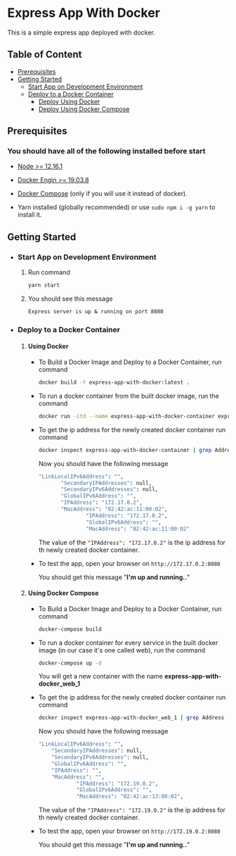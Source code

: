 # Express App With Docker

This is a simple express app deployed with docker.

## Table of Content

- [Prerequisites](#prerequisites)
- [Getting Started](#getting-started)
  - [Start App on Development Environment](#start-app-on-development-environment)
  - [Deploy to a Docker Container](#deploy-to-a-docker-container)
    - [Deploy Using Docker](#using-docker)
    - [Deploy Using Docker Compose](#using-docker-compose)

## Prerequisites

### You should have all of the following installed before start

- [Node >= 12.16.1](https://nodejs.org/en/)

- [Docker Engin >= 19.03.8](https://docs.docker.com/install/)

- [Docker Compose](https://docs.docker.com/compose/install/) (only if you will use it instead of docker).

- Yarn installed (globally recommended) or use `sudo npm i -g yarn` to install it.

## Getting Started

- ### Start App on Development Environment

  1. Run command

     ```bash
     yarn start
     ```

  2. You should see this message
     ```bash
     Express server is up & running on port 8080
     ```

- ### Deploy to a Docker Container

  1. #### Using Docker

     - To Build a Docker Image and Deploy to a Docker Container, run command

       ```bash
       docker build -t express-app-with-docker:latest .
       ```

     - To run a docker container from the built docker image, run the command
        ```bash
        docker run -itd --name express-app-with-docker-container express-app-with-docker:latest
        ```

     - To get the ip address for the newly created docker container run command
  
        ```bash
        docker inspect express-app-with-docker-container | grep Address
        ```
  
        Now you should have the following message
  
        ```bash
        "LinkLocalIPv6Address": "",
               "SecondaryIPAddresses": null,
               "SecondaryIPv6Addresses": null,
               "GlobalIPv6Address": "",
               "IPAddress": "172.17.0.2",
               "MacAddress": "02:42:ac:11:00:02",
                       "IPAddress": "172.17.0.2",
                       "GlobalIPv6Address": "",
                       "MacAddress": "02:42:ac:11:00:02"
        ```
  
        The value of the `"IPAddress": "172.17.0.2"` is the ip address for th  newly created docker container.
  
     - To test the app, open your browser on `http://172.17.0.2:8080`
  
        You should get this message "<b>I'm up and running..</b>" 

   2. #### Using Docker Compose
      
      - To Build a Docker Image and Deploy to a Docker Container, run command

        ```bash
        docker-compose build
        ```
      
      - To run a docker container for every service in the built docker image (in our case it's one called web), run the command
        ```bash
        docker-compose up -d
        ```
        You will get a new container with the name <b>express-app-with-docker_web_1</b>
      
      - To get the ip address for the newly created docker container run command
  
        ```bash
        docker inspect express-app-with-docker_web_1 | grep Address
        ```
  
        Now you should have the following message
  
        ```bash
        "LinkLocalIPv6Address": "",
            "SecondaryIPAddresses": null,
            "SecondaryIPv6Addresses": null,
            "GlobalIPv6Address": "",
            "IPAddress": "",
            "MacAddress": "",
                    "IPAddress": "172.19.0.2",
                    "GlobalIPv6Address": "",
                    "MacAddress": "02:42:ac:13:00:02",
        ```
  
        The value of the `"IPAddress": "172.19.0.2"` is the ip address for th  newly created docker container.

      - To test the app, open your browser on `http://172.19.0.2:8080`
  
        You should get this message "<b>I'm up and running..</b>"